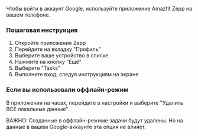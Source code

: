 Чтобы войти в аккаунт Google, используйте приложение Amazfit Zepp на вашем телефоне.

### Пошаговая инструкция

1. Откройте приложение Zepp
2. Перейдите на вкладку "Профиль"
3. Выберите ваше устройство в списке
4. Нажмите на кнопку "Ещё"
5. Выберите "Tasks"
6. Выполните вход, следуя инструкциям на экране

### Если вы использовали оффлайн-режим
В приложении на часах, перейдите в настройки и выберите "Удалить ВСЕ локальные данные".

ВАЖНО: Созданные в оффлайн-режиме задачи будут удалены. Но на данные в вашем Google-аккаунте эта опция не влияет.
